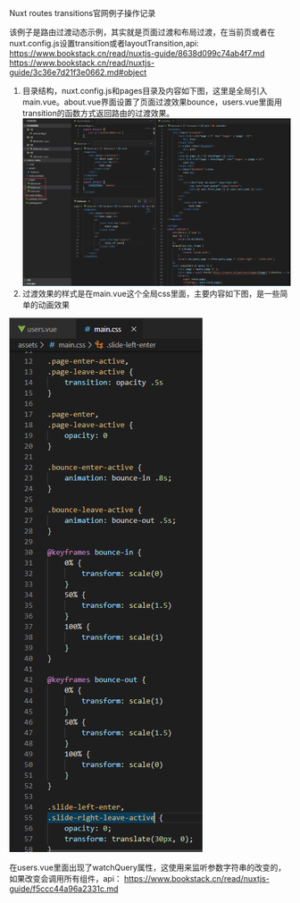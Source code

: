 Nuxt routes transitions官网例子操作记录

该例子是路由过渡动态示例，其实就是页面过渡和布局过渡，在当前页或者在nuxt.config.js设置transition或者layoutTransition,api:
https://www.bookstack.cn/read/nuxtjs-guide/8638d099c74ab4f7.md
https://www.bookstack.cn/read/nuxtjs-guide/3c36e7d21f3e0662.md#object
1.	目录结构，nuxt.config.js和pages目录及内容如下图，这里是全局引入main.vue。about.vue界面设置了页面过渡效果bounce，users.vue里面用transition的函数方式返回路由的过渡效果。
![](assets/11.routes-transitions-dfdac210.png)
2.	过渡效果的样式是在main.vue这个全局css里面，主要内容如下图，是一些简单的动画效果

![](assets/11.routes-transitions-28c20503.png)

在users.vue里面出现了watchQuery属性，这使用来监听参数字符串的改变的，如果改变会调用所有组件，api：
https://www.bookstack.cn/read/nuxtjs-guide/f5ccc44a96a2331c.md

